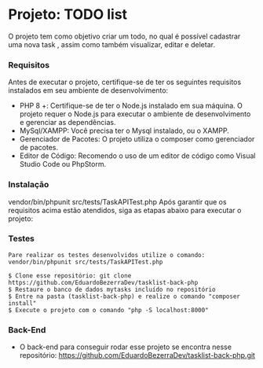 # Projeto: TODO list

O projeto tem como objetivo criar um todo, no qual é possível cadastrar uma nova task , assim como também visualizar, editar e deletar.


### Requisitos

Antes de executar o projeto, certifique-se de ter os seguintes requisitos instalados em seu ambiente de desenvolvimento:

* PHP 8 +: Certifique-se de ter o Node.js instalado em sua máquina. O projeto requer o Node.js para executar o ambiente de desenvolvimento e gerenciar as dependências.
* MySql/XAMPP: Você precisa ter o Mysql instalado, ou o XAMPP.
* Gerenciador de Pacotes: O projeto utiliza o composer como gerenciador de pacotes. 
* Editor de Código: Recomendo o uso de um editor de código como Visual Studio Code ou PhpStorm.

### Instalação
vendor/bin/phpunit src/tests/TaskAPITest.php
Após garantir que os requisitos acima estão atendidos, siga as etapas abaixo para executar o projeto:

### Testes
```
Pare realizar os testes desenvolvidos utilize o comando: vendor/bin/phpunit src/tests/TaskAPITest.php
```

```
$ Clone esse repositório: git clone https://github.com/EduardoBezerraDev/tasklist-back-php
$ Restaure o banco de dados mytasks incluído no repositório
$ Entre na pasta (tasklist-back-php) e realize o comando "composer install"
$ Execute o projeto com o comando "php -S localhost:8000"
```

### Back-End

* O back-end para conseguir rodar esse projeto se encontra nesse repositório: https://github.com/EduardoBezerraDev/tasklist-back-php.git
